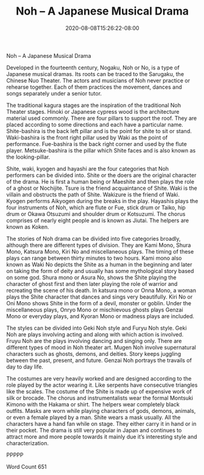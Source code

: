 ﻿---
title: "Noh – A Japanese Musical Drama"
date: 2020-08-08T15:26:22-08:00
description: "TXT Tips for Web Success"
featured_image: "/images/TXT.jpg"
tags: ["TXT"]
---

Noh – A Japanese Musical Drama

Developed in the fourteenth century, Nogaku, Noh or No, is a type of Japanese musical dramas. Its roots can be traced to the Sarugaku, the Chinese Nuo Theater. The actors and musicians of Noh never practice or rehearse together. Each of them practices the movement, dances and songs separately under a senior tutor.        

The traditional kagura stages are the inspiration of the traditional Noh Theater stages. Hinoki or Japanese cypress wood is the architecture material used commonly. There are four pillars to support the roof. They are placed according to some directions and each have a particular name. Shite-bashira is the back left pillar and is the point for shite to sit or stand.  Waki-bashira is the front right pillar used by Waki as the point of performance. Fue-bashira is the back right corner and used by the flute player. Metsuke-bashira is the pillar which Shite faces and is also known as the looking-pillar.  

Shite, waki, kyogen and hayashi are the four categories that Noh performers can be divided into. Shite or the doers are the original character of the drama. He is first a human being or Maeshite and then plays the role of a ghost or Nochijite. Tsure is the friend acquaintance of Shite. Waki is the villain and obstructs the path of Shite. Wakizure is the friend of Waki. Kyogen performs Aikyogen during the breaks in the play. Hayashis plays the four instruments of Noh, which are flute or Fue, stick drum or Taiko, hip drum or Okawa Otsuzumi and shoulder drum or Kotsuzumi. The chorus comprises of nearly eight people and is known as Jiutai. The helpers are known as Koken.

The stories of Noh drama can be divided into five categories broadly, although there are different types of division. They are Kami Mono, Shura Mono, Katsura Mono, Kiri No and miscellaneous plays. The timing of these plays can range between thirty minutes to two hours. Kami mono also known as Waki No depicts the Shite as a human in the beginning and later on taking the form of deity and usually has some mythological story based on some god. Shura mono or Asura No, shows the Shite playing the character of ghost first and then later playing the role of warrior and recreating the scene of his death. In katsura mono or Onna Mono, a woman plays the Shite character that dances and sings very beautifully. Kiri No or Oni Mono shows Shite in the form of a devil, monster or goblin. Under the miscellaneous plays, Onryo Mono or mischievous ghosts plays Genzai Mono or everyday plays, and Kyoran Mono or madness plays are included.  

The styles can be divided into Geki Noh style and Furyu Noh style. Geki Noh are plays involving acting and along with which action is involved. Fruyu Noh are the plays involving dancing and singing only. There are different types of mood in Noh theater art. Mugen Noh involve supernatural characters such as ghosts, demons, and deities. Story keeps juggling between the past, present, and future. Genzai Noh portrays the travails of day to day life.

The costumes are very heavily worked and are designed according to the role played by the actor wearing it. Like serpents have consecutive triangles like the scales. The costume of the Shite is made up of expensive work of silk or brocade. The chorus and instrumentalists wear the formal Montsuki Kimono with the Hakama or shirt. The helpers wear completely black outfits. Masks are worn while playing characters of gods, demons, animals, or even a female played by a man. Shite wears a mask usually. All the characters have a hand fan while on stage. They either carry it in hand or in their pocket. The drama is still very popular in Japan and continues to attract more and more people towards it mainly due it’s interesting style and characterization. 

PPPPP

Word Count 651

